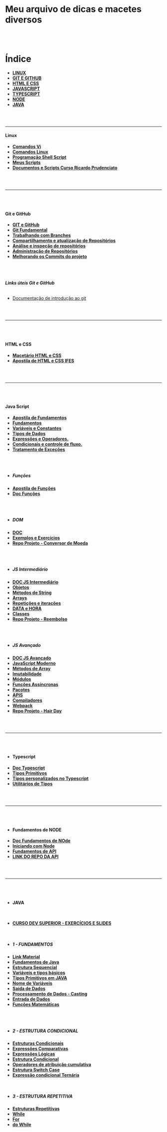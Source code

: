 # **Meu arquivo de dicas e macetes diversos**

<br>
<br>

# Índice

* **[LINUX](https://github.com/aldrinreis/MACETARIO-PESSOAL/tree/main?tab=readme-ov-file#linux)**
* **[GIT E GITHUB](https://github.com/aldrinreis/MACETARIO-PESSOAL/tree/main?tab=readme-ov-file#git-e-github)**
* **[HTML E CSS](https://github.com/aldrinreis/MACETARIO-PESSOAL/tree/main?tab=readme-ov-file#html-e-css)**
* **[JAVASCRIPT](https://github.com/aldrinreis/MACETARIO-PESSOAL/tree/main?tab=readme-ov-file#java-script)**
* **[TYPESCRIPT](https://github.com/aldrinreis/MACETARIO-PESSOAL/tree/main?tab=readme-ov-file#typescript)**
* **[NODE](https://github.com/aldrinreis/MACETARIO-PESSOAL/tree/main?tab=readme-ov-file#fundamentos-de-node)**
* **[JAVA](https://github.com/aldrinreis/MACETARIO-PESSOAL/tree/main?tab=readme-ov-file#java)**



<br>
<br>

<hr>

#### **Linux**
* **[Comandos Vi](/LINUX/VI.md)**
* **[Comandos Linux](/LINUX/COMANDOS%20LINUX.md)**
* **[Programação Shell Script](/LINUX/PROGRAMAÇÃO%20LINUX.MD)**
* **[Meus Scripts](/LINUX/CURSO%20LINUX/Meus%20Scripts/)**
* **[Documentos e Scripts Curso Ricardo Prudenciato](/LINUX/CURSO%20LINUX/CursoShellScript/)**
<br>
<br>

<hr>

<br>
<br>

#### **Git e GitHub**
* **[GIT e GitHub](/GIT%20E%20GITHUB/GIT.md)**
* **[Git Fundamental](https://github.com/aldrinreis/MACETARIO-PESSOAL/blob/main/GIT%20E%20GITHUB/GIT.md#git-fundamental)**
* **[Trabalhando com Branches](https://github.com/aldrinreis/MACETARIO-PESSOAL/blob/main/GIT%20E%20GITHUB/GIT.md#trabalhando-com-branches)**
* **[Compartilhamento e atualização de Repositórios](https://github.com/aldrinreis/MACETARIO-PESSOAL/blob/main/GIT%20E%20GITHUB/GIT.md#compartilhamento-e-atualiza%C3%A7%C3%A3o-de-reposit%C3%B3rios)**
* **[Análise e inspeção de repositórios](https://github.com/aldrinreis/MACETARIO-PESSOAL/blob/main/GIT%20E%20GITHUB/GIT.md#an%C3%A1lise-e-inspen%C3%A7%C3%A3o-de-reposit%C3%B3rios)**
* **[Administração de Repositórios](https://github.com/aldrinreis/MACETARIO-PESSOAL/blob/main/GIT%20E%20GITHUB/GIT.md#an%C3%A1lise-e-inspen%C3%A7%C3%A3o-de-reposit%C3%B3rios)**
* **[Melhorando os Commits do projeto](https://github.com/aldrinreis/MACETARIO-PESSOAL/blob/main/GIT%20E%20GITHUB/GIT.md#melhorando-os-commits-do-projeto)**
<br>
<br>


###### **Links úteis Git e GitHub**
- [Documentação de introdução ao git](https://docs.github.com/pt/get-started)
<br>
<br>

<hr>

<br>
<br>


#### **HTML e CSS**

* **[Macetário HTML e CSS](https://github.com/aldrinreis/MACETARIO-PESSOAL/tree/main/HTMLeCSS)**
* **[Apostila de HTML e CSS IFES](/HTMLeCSS/Apostila%20de%20HTML5%20e%20CSS3.pdf)**
<br>
<br>

<hr>

<br>
<br>

#### **Java Script**

* **[Apostila de Fundamentos](/JAVASCRIPT/Apostila-JavaScript-Fundamentos_01.pdf)**
* **[Fundamentos](https://github.com/aldrinreis/MACETARIO-PESSOAL/blob/main/JAVASCRIPT/JavaScriptFundamentos.md#java-script---fundamentos)**
* **[Variáveis e Constantes](https://github.com/aldrinreis/MACETARIO-PESSOAL/blob/main/JAVASCRIPT/JavaScriptFundamentos.md#vari%C3%A1veis-e-constantes)**
* **[Tipos de Dados](https://github.com/aldrinreis/MACETARIO-PESSOAL/blob/main/JAVASCRIPT/JavaScriptFundamentos.md#tipos-de-dados)**
* **[Expressões e Operadores.](https://github.com/aldrinreis/MACETARIO-PESSOAL/blob/main/JAVASCRIPT/JavaScriptFundamentos.md#express%C3%B5es-e-operadores)**
* **[Condicionais e controle de fluxo.](https://github.com/aldrinreis/MACETARIO-PESSOAL/blob/main/JAVASCRIPT/JavaScriptFundamentos.md#condicionais-e-controle-de-fluxo)**
* **[Tratamento de Exceções](https://github.com/aldrinreis/MACETARIO-PESSOAL/blob/main/JAVASCRIPT/JavaScriptFundamentos.md#tratamento-de-exce%C3%A7%C3%B5es)**
<br>
<br>


- ##### **Funções**

* **[Apostila de Funções](/JAVASCRIPT/JavaScript-12-Funcoes.pdf)**
* **[Doc Funções](https://github.com/aldrinreis/MACETARIO-PESSOAL/blob/main/JAVASCRIPT/javaScriptFuncoes.md)**
<br>
<br>

- ##### **DOM**

* **[DOC](https://github.com/aldrinreis/MACETARIO-PESSOAL/blob/main/JAVASCRIPT/domJavaScript.md)**
* **[Exemplos e Exercícios](/JAVASCRIPT/4%20DOM/)**
* **[Repo Projeto - Conversor de Moeda](https://github.com/aldrinreis/Conversor-de-Moedas---A4NDEV)**
<br>
<br>

- ##### **JS Intermediário**

* **[DOC JS Intermediário](https://github.com/aldrinreis/MACETARIO-PESSOAL/blob/main/JAVASCRIPT/JavaScript%20Intermedi%C3%A1rio.md)**
* **[Objetos](https://github.com/aldrinreis/MACETARIO-PESSOAL/blob/main/JAVASCRIPT/JavaScript%20Intermedi%C3%A1rio.md#objetos)**
* **[Métodos de String](https://github.com/aldrinreis/MACETARIO-PESSOAL/blob/main/JAVASCRIPT/JavaScript%20Intermedi%C3%A1rio.md#m%C3%A9todos-de-texto)**
* **[Arrays](https://github.com/aldrinreis/MACETARIO-PESSOAL/blob/main/JAVASCRIPT/JavaScript%20Intermedi%C3%A1rio.md#arrays)**
* **[Repetições e iterações](https://github.com/aldrinreis/MACETARIO-PESSOAL/blob/main/JAVASCRIPT/JavaScript%20Intermedi%C3%A1rio.md#repeti%C3%A7%C3%B5es-e-itera%C3%A7%C3%B5es)**
* **[DATA e HORA](https://github.com/aldrinreis/MACETARIO-PESSOAL/blob/main/JAVASCRIPT/JavaScript%20Intermedi%C3%A1rio.md#data-e-hora)**
* **[Classes](https://github.com/aldrinreis/MACETARIO-PESSOAL/blob/main/JAVASCRIPT/JavaScript%20Intermedi%C3%A1rio.md#classes)**
* **[Repo Projeto - Reembolso](https://github.com/aldrinreis/Projeto-de-Reembolso---A4NDEV)**
<br>
<br>

- ##### **JS Avançado**

* **[DOC JS Avançado](https://github.com/aldrinreis/MACETARIO-PESSOAL/blob/main/JAVASCRIPT/JavaScriptAvan%C3%A7ado.md)**
* **[JavaScript Moderno](https://github.com/aldrinreis/MACETARIO-PESSOAL/blob/main/JAVASCRIPT/JavaScriptAvan%C3%A7ado.md#javascript-moderno)**
* **[Métodos de Array](https://github.com/aldrinreis/MACETARIO-PESSOAL/blob/main/JAVASCRIPT/JavaScriptAvan%C3%A7ado.md#m%C3%A9todos-de-array)**
* **[Imutabilidade](https://github.com/aldrinreis/MACETARIO-PESSOAL/blob/main/JAVASCRIPT/JavaScriptAvan%C3%A7ado.md#imutabilidade)**
* **[Módulos](https://github.com/aldrinreis/MACETARIO-PESSOAL/blob/main/JAVASCRIPT/JavaScriptAvan%C3%A7ado.md#m%C3%B3dulos)**
* **[Funções Assíncronas](https://github.com/aldrinreis/MACETARIO-PESSOAL/blob/main/JAVASCRIPT/JavaScriptAvan%C3%A7ado.md#fun%C3%A7%C3%B5es-ass%C3%ADncronas)**
* **[Pacotes](https://github.com/aldrinreis/MACETARIO-PESSOAL/blob/main/JAVASCRIPT/JavaScriptAvan%C3%A7ado.md#pacotes)**
* **[APIS](https://github.com/aldrinreis/MACETARIO-PESSOAL/blob/main/JAVASCRIPT/JavaScriptAvan%C3%A7ado.md#working-apis)**
* **[Compiladores](https://github.com/aldrinreis/MACETARIO-PESSOAL/blob/main/JAVASCRIPT/JavaScriptAvan%C3%A7ado.md#compiladores)**
* **[Webpack](https://github.com/aldrinreis/MACETARIO-PESSOAL/blob/main/JAVASCRIPT/JavaScriptAvan%C3%A7ado.md#bundlers)**
* **[Repo Projeto - Hair Day](https://github.com/aldrinreis/hair-day)**
<br>
<br>

<hr>

<br>
<br>

- #### **Typescript**

* **[Doc Typescript](https://github.com/aldrinreis/MACETARIO-PESSOAL/blob/main/TYPESCRIPT/typescript.md)**
* **[Tipos Primitivos](https://github.com/aldrinreis/MACETARIO-PESSOAL/blob/main/TYPESCRIPT/typescript.md#tipos-primitivos)**
* **[Tipos personalizados no Typescript](https://github.com/aldrinreis/MACETARIO-PESSOAL/blob/main/TYPESCRIPT/typescript.md#tipos-personalizados-no-typescript)**
* **[Utilitários de Tipos](https://github.com/aldrinreis/MACETARIO-PESSOAL/blob/main/TYPESCRIPT/typescript.md#utilit%C3%A1rios-de-tipos)**

<br>
<br>

<hr>

<br>
<br>

- #### **Fundamentos de NODE**

* **[Doc Fundamentos de NOde](https://github.com/aldrinreis/MACETARIO-PESSOAL/blob/main/NODE/FundamentosNodeJS.md)**
* **[Iniciando com Node](https://github.com/aldrinreis/MACETARIO-PESSOAL/blob/main/NODE/FundamentosNodeJS.md#iniciando-com-node)**
* **[Fundamentos de API](https://github.com/aldrinreis/MACETARIO-PESSOAL/blob/main/NODE/FundamentosNodeJS.md#fundamentos-de-api)**
* **[LINK DO REPO DA API](https://github.com/aldrinreis/projectApiExemple)**

<br>
<br>

<hr>

<br>
<br>


- #### **JAVA**


<br>

- **[CURSO DEV SUPERIOR - EXERCÍCIOS E SLIDES](https://github.com/aldrinreis/ExerciciosJava-DevSuperior)**

<br>

- ##### **1 - FUNDAMENTOS**

* **[Link Material](https://drive.google.com/drive/folders/1Stwgjhj6xwLX4IQQsWPeolPEHfDEV-vB?usp=drive_link)**
* **[Fundamentos de Java](https://github.com/aldrinreis/MACETARIO-PESSOAL/blob/main/JAVA%20E%20OO/1%20-%20FundamentosJava.md#fundamentos-de-java)**
* **[Estrutura Sequencial](https://github.com/aldrinreis/MACETARIO-PESSOAL/blob/main/JAVA%20E%20OO/1%20-%20FundamentosJava.md#estrutura-sequencial)**
* **[ Variáveis e tipos básicos](https://github.com/aldrinreis/MACETARIO-PESSOAL/blob/main/JAVA%20E%20OO/1%20-%20FundamentosJava.md#--vari%C3%A1veis-e-tipos-b%C3%A1sicos)**
* **[Tipos Primitivos em JAVA](https://github.com/aldrinreis/MACETARIO-PESSOAL/blob/main/JAVA%20E%20OO/1%20-%20FundamentosJava.md#tipos-primitivos-em-java)**
* **[Nome de Variáveis](https://github.com/aldrinreis/MACETARIO-PESSOAL/blob/main/JAVA%20E%20OO/1%20-%20FundamentosJava.md#nome-de-vari%C3%A1veis)**
* **[Saída de Dados](https://github.com/aldrinreis/MACETARIO-PESSOAL/blob/main/JAVA%20E%20OO/1%20-%20FundamentosJava.md#sa%C3%ADda-de-dados)**
* **[Processamento de Dados - Casting](https://github.com/aldrinreis/MACETARIO-PESSOAL/blob/main/JAVA%20E%20OO/1%20-%20FundamentosJava.md#processamento-de-dados---casting)**
* **[Entrada de Dados](https://github.com/aldrinreis/MACETARIO-PESSOAL/blob/main/JAVA%20E%20OO/1%20-%20FundamentosJava.md#entrada-de-dados)**
* **[Funções Matemáticas](https://github.com/aldrinreis/MACETARIO-PESSOAL/blob/main/JAVA%20E%20OO/1%20-%20FundamentosJava.md#fun%C3%A7%C3%B5es-matem%C3%A1ticas)**

<br>
<br>

- ##### **2 - ESTRUTURA CONDICIONAL**

* **[Estruturas Condicionais](https://github.com/aldrinreis/MACETARIO-PESSOAL/blob/main/JAVA%20E%20OO/2%20-%20EstruturaCondicional.md#estruturas-condicionais)**
* **[Expressões Comparativas](https://github.com/aldrinreis/MACETARIO-PESSOAL/blob/main/JAVA%20E%20OO/2%20-%20EstruturaCondicional.md#express%C3%B5es-comparativas)**
* **[Expressões Lógicas](https://github.com/aldrinreis/MACETARIO-PESSOAL/blob/main/JAVA%20E%20OO/2%20-%20EstruturaCondicional.md#express%C3%B5es-l%C3%B3gicas)**
* **[Estrutura Condicional](https://github.com/aldrinreis/MACETARIO-PESSOAL/blob/main/JAVA%20E%20OO/2%20-%20EstruturaCondicional.md#estrutura-condicional)**
* **[Operadores de atribuição cumulativa](https://github.com/aldrinreis/MACETARIO-PESSOAL/blob/main/JAVA%20E%20OO/2%20-%20EstruturaCondicional.md#sintaxe-opcional---operadores-de-atribui%C3%A7%C3%A3o-cumulativa)**
* **[Estrutura Switch Case](https://github.com/aldrinreis/MACETARIO-PESSOAL/blob/main/JAVA%20E%20OO/2%20-%20EstruturaCondicional.md#sintaxe-opcional---estrutura-switch-case)**
* **[Expressão condicional Ternária](https://github.com/aldrinreis/MACETARIO-PESSOAL/blob/main/JAVA%20E%20OO/2%20-%20EstruturaCondicional.md#express%C3%A3o-condicional-tern%C3%A1ria)**

<br>


- ##### **3 - ESTRUTURA REPETITIVA**

* **[Estruturas Repetitivas](https://github.com/aldrinreis/MACETARIO-PESSOAL/blob/main/JAVA%20E%20OO/3%20-%20EstruturaRepetitiva.md#estruturas-repetitivas)**
* **[While](https://github.com/aldrinreis/MACETARIO-PESSOAL/blob/main/JAVA%20E%20OO/3%20-%20EstruturaRepetitiva.md#while)**
* **[For](https://github.com/aldrinreis/MACETARIO-PESSOAL/blob/main/JAVA%20E%20OO/3%20-%20EstruturaRepetitiva.md#for)**
* **[do While](https://github.com/aldrinreis/MACETARIO-PESSOAL/blob/main/JAVA%20E%20OO/3%20-%20EstruturaRepetitiva.md#do-while)**

